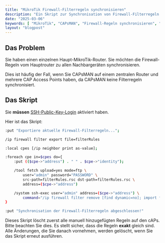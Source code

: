 ```yaml
---
title: "MikroTik Firewall-Filterregeln synchronisieren"
description: "Ein Skript zur Synchronisation von Firewall-Filterregeln. Geeignet für CAPsMAN."
date: "2025-03-06"
keywords: [ "MikroTik", "CAPsMAN", "Firewall-Regeln synchronisieren", "MikroTik Skript" ]
layout: "blogpost"
---
```

## Das Problem

Sie haben einen einzelnen Haupt-MikroTik-Router. Sie möchten die Firewall-Regeln vom Hauptrouter zu allen Nachbargeräten synchronisieren.

Dies ist häufig der Fall, wenn Sie CAPsMAN auf einem zentralen Router und mehrere CAP Access Points haben, da CAPsMAN keine Filterregeln synchronisiert.

## Das Skript

Sie **müssen** [SSH-Public-Key-Login](https://help.mikrotik.com/docs/spaces/ROS/pages/132350014/SSH#SSH-EnablingPKIauthentication) aktiviert haben.

Hier ist das Skript:

```sh
:put "Exportiere aktuelle Firewall-Filterregeln...";

/ip firewall filter export file=filterRules

:local cpes [/ip neighbor print as-value];

:foreach cpe in=$cpes do={
    :put (($cpe->"address") . " " . $cpe->"identity");

    /tool fetch upload=yes mode=ftp \
        user="admin" password="PASSWORD" \
        src-path=filterRules.rsc dst-path=filterRules.rsc \
        address=($cpe->"address")

    /system ssh-exec user="admin" address=($cpe->"address") \
        command="/ip firewall filter remove [find dynamic=no]; import filterRules.rsc; /file remove filterRules.rsc;"
}

:put "Synchronisation der Firewall-Filterregeln abgeschlossen!"
```

Dieses Skript löscht zuerst alle manuell hinzugefügten Regeln auf den cAPs. Bitte beachten Sie dies. Es stellt sicher, dass die Regeln **exakt** gleich sind. Alle Änderungen, die Sie danach vornehmen, werden gelöscht, wenn Sie das Skript erneut ausführen. 